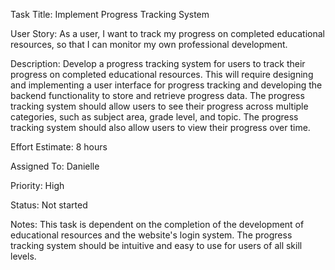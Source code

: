 Task Title: Implement Progress Tracking System

User Story: As a user, I want to track my progress on completed educational resources, so that I can monitor my own professional development.

Description: Develop a progress tracking system for users to track their progress on completed educational resources. This will require designing and implementing a user interface for progress tracking and developing the backend functionality to store and retrieve progress data. The progress tracking system should allow users to see their progress across multiple categories, such as subject area, grade level, and topic. The progress tracking system should also allow users to view their progress over time.

Effort Estimate: 8 hours

Assigned To: Danielle

Priority: High

Status: Not started

Notes: This task is dependent on the completion of the development of educational resources and the website's login system. The progress tracking system should be intuitive and easy to use for users of all skill levels.